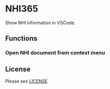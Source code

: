 # NHI365

Show NHI information in VSCode.

## Functions

### Open NHI document from context menu

## License

Please see [LICENSE](./LICENSE)
